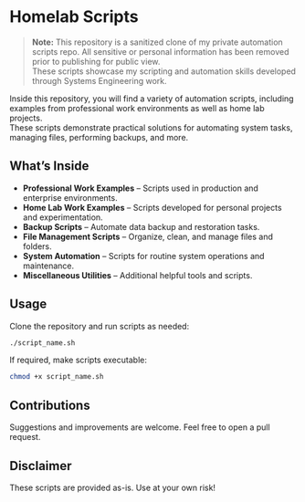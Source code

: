 # Homelab Scripts

> **Note:** This repository is a sanitized clone of my private automation scripts repo. All sensitive or personal information has been removed prior to publishing for public view.  
> These scripts showcase my scripting and automation skills developed through Systems Engineering work.

Inside this repository, you will find a variety of automation scripts, including examples from professional work environments as well as home lab projects.  
These scripts demonstrate practical solutions for automating system tasks, managing files, performing backups, and more.

## What’s Inside

- **Professional Work Examples** – Scripts used in production and enterprise environments.
- **Home Lab Work Examples** – Scripts developed for personal projects and experimentation.
- **Backup Scripts** – Automate data backup and restoration tasks.
- **File Management Scripts** – Organize, clean, and manage files and folders.
- **System Automation** – Scripts for routine system operations and maintenance.
- **Miscellaneous Utilities** – Additional helpful tools and scripts.

## Usage

Clone the repository and run scripts as needed:

```bash
./script_name.sh
```

If required, make scripts executable:

```bash
chmod +x script_name.sh
```

## Contributions

Suggestions and improvements are welcome. Feel free to open a pull request.

## Disclaimer

These scripts are provided as-is. Use at your own risk!
